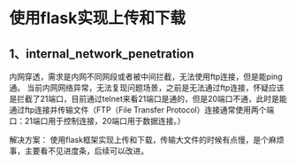 # 使用flask实现上传和下载

## 1、internal_network_penetration
内网穿透，需求是内网不同网段或者被中间拦截，无法使用ftp连接，但是能ping通。
当前内网网络异常，无法复现问题场景，之前是无法通过ftp连接，怀疑应该是拦截了21端口，目前通过telnet来看21端口是通的，但是20端口不通，此时是能通过ftp连接并传输文件（FTP（File Transfer Protocol）连接通常使用两个端口：21端口用于控制连接，20端口用于数据连接。）

解决方案：
使用flask框架实现上传和下载，传输大文件的时候有点慢，是个麻烦事，主要看不见进度条，后续可以改进。


